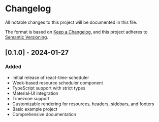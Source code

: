 # Changelog

All notable changes to this project will be documented in this file.

The format is based on [Keep a Changelog](https://keepachangelog.com/en/1.0.0/),
and this project adheres to [Semantic Versioning](https://semver.org/spec/v2.0.0.html).

## [0.1.0] - 2024-01-27

### Added
- Initial release of react-time-scheduler
- Week-based resource scheduler component
- TypeScript support with strict types
- Material-UI integration
- Timezone support
- Customizable rendering for resources, headers, sidebars, and footers
- Basic example project
- Comprehensive documentation